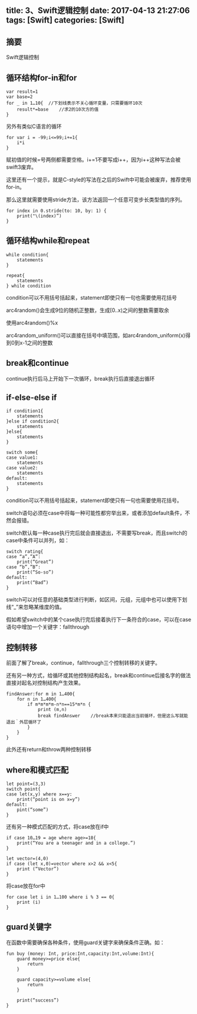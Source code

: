 title: 3、Swift逻辑控制
date: 2017-04-13 21:27:06
tags: [Swift]
categories: [Swift]
---

## 摘要
Swift逻辑控制
<!--more-->

## 循环结构for-in和for

	var result=1
	var base=2
	for _ in 1…10{	//下划线表示不关心循环变量，只需要循环10次
		result*=base	//求2的10次方的值
	}

另外有类似C语言的循环

	for var i = -99;i<=99;i+=1{	
		i*i
	}
	
赋初值的时候=号两侧都需要空格。i+=1不要写成i++，因为i++这种写法会被swift3废弃。

这里还有一个提示，就是C-style的写法在之后的Swift中可能会被废弃，推荐使用for-in。
	
那么这里就需要使用stride方法，该方法返回一个任意可变步长类型值的序列。

	for index in 0.stride(to: 10, by: 1) {
		print("\(index)”)
	}
	
## 循环结构while和repeat

	while condition{
		statements
	}

	repeat{
		statements
	} while condition

condition可以不用括号括起来，statement即使只有一句也需要使用花括号

	
arc4random()会生成9位的随机正整数，生成[0..x)之间的整数需要取余

使用arc4random()%x

arc4random_uniform()可以直接在括号中填范围，如arc4random_uniform(x)得到0到x-1之间的整数

## break和continue

continue执行后马上开始下一次循环，break执行后直接退出循环

## if-else-else if

	if condition1{
		statements
	}else if condition2{
		statements
	}else{
		statements
	}

	switch some{
	case value1:
		statements
	case value2:
		statements
	default:
		statements
	}

condition可以不用括号括起来，statement即使只有一句也需要使用花括号。
	
switch语句必须在case中将每一种可能性都穷举出来，或者添加default条件，不然会报错。

switch默认每一种case执行完后就会直接退出，不需要写break，而且switch的case中条件可以并列，如：

	switch rating{
	case “a”,”A”:
		print(“Great”)
	case “b”,”B”:
		print(“So-so”)
	default:
		print(“Bad”)
	}

switch可以对任意的基础类型进行判断，如区间，元组，元组中也可以使用下划线“_”来忽略某维度的值。

假如希望switch中的某个case执行完后接着执行下一条符合的case，可以在case语句中增加一个关键字：fallthrough

## 控制转移

前面了解了break，continue，fallthrough三个控制转移的关键字。

还有另一种方式，给循环或其他控制结构起名，break和continue后接名字的做法直接对起名对控制结构产生效果。

	findAnswer:for m in 1…400{
		for n in 1…400{
			if m*m*m*m-n*n==15*m*n {
				print (m,n)
				break findAnswer	//break本来只能退出当前循环，但是这么写就能退出｀外层循环了
			}
		}
	}

此外还有return和throw两种控制转移

## where和模式匹配

	let point=(3,3)
	switch point{
	case let(x,y) where x==y:
		print(“point is on x=y”)
	default:
		pint(“some”)
	}

还有另一种模式匹配的方式，将case放在if中

	if case 10…19 = age where age>=18{
		print(“You are a teenager and in a college.”)
	}

	let vector=(4,0)
	if case (let x,0)=vector where x>2 && x<5{
		print (“Vector”)
	}

将case放在for中

	for case let i in 1…100 where i % 3 == 0{
		print (i)
	}

## guard关键字

在函数中需要确保各种条件，使用guard关键字来确保条件正确。如：

	fun buy (money: Int, price:Int,capacity:Int,volume:Int){
		guard money>=price else{
			return
		}

		guard capacity>=volume else{
			return
		}

		print(“success”)
	}
